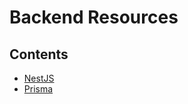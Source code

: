 # Backend Resources

## Contents

- [NestJS](https://github.com/ebe-nezer/nestjs-resouses/blob/master/NESTJS.md)
- [Prisma](https://github.com/ebe-nezer/nestjs-resouses/blob/master/NESTJS.md)
